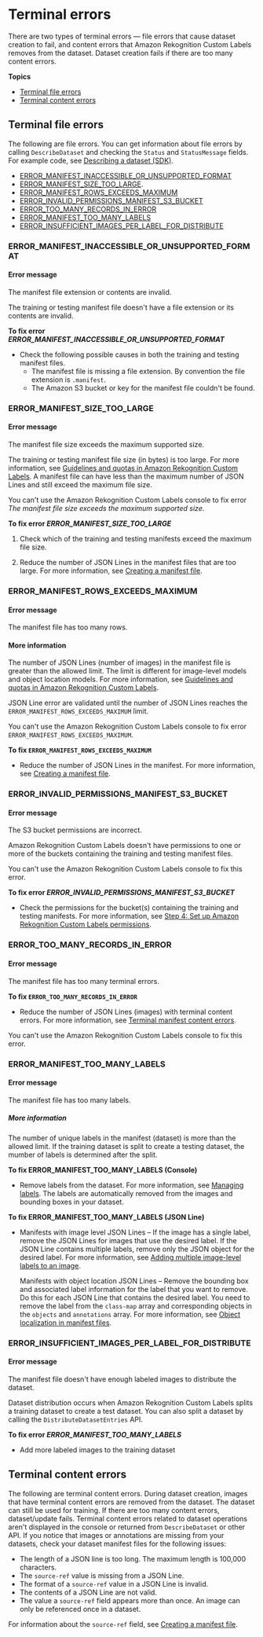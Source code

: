 # Terminal errors<a name="debugging-datasets-terminal-errors"></a>

 There are two types of terminal errors — file errors that cause dataset creation to fail, and content errors that Amazon Rekognition Custom Labels removes from the dataset\. Dataset creation fails if there are too many content errors\.

**Topics**
+ [Terminal file errors](#debugging-datasets-terminal-file-errors)
+ [Terminal content errors](#debugging-datasets-terminal-content-errors)

## Terminal file errors<a name="debugging-datasets-terminal-file-errors"></a>

The following are file errors\. You can get information about file errors by calling `DescribeDataset` and checking the `Status` and `StatusMessage` fields\. For example code, see [Describing a dataset \(SDK\)](md-describing-dataset-sdk.md)\.
+ [ERROR\_MANIFEST\_INACCESSIBLE\_OR\_UNSUPPORTED\_FORMAT](#md-error-status-ERROR_MANIFEST_INACCESSIBLE_OR_UNSUPPORTED_FORMAT)
+ [ERROR\_MANIFEST\_SIZE\_TOO\_LARGE](#md-error-status-ERROR_MANIFEST_SIZE_TOO_LARGE)\.
+ [ERROR\_MANIFEST\_ROWS\_EXCEEDS\_MAXIMUM](#md-error-status-ERROR_MANIFEST_ROWS_EXCEEDS_MAXIMUM)
+ [ERROR\_INVALID\_PERMISSIONS\_MANIFEST\_S3\_BUCKET](#md-error-status-ERROR_INVALID_PERMISSIONS_MANIFEST_S3_BUCKET)
+ [ERROR\_TOO\_MANY\_RECORDS\_IN\_ERROR](#md-error-status-ERROR_TOO_MANY_RECORDS_IN_ERROR)
+ [ERROR\_MANIFEST\_TOO\_MANY\_LABELS](#md-error-status-ERROR_MANIFEST_TOO_MANY_LABELS)
+ [ERROR\_INSUFFICIENT\_IMAGES\_PER\_LABEL\_FOR\_DISTRIBUTE](#md-error-status-ERROR_INSUFFICIENT_IMAGES_PER_LABEL_FOR_DISTRIBUTE)

### ERROR\_MANIFEST\_INACCESSIBLE\_OR\_UNSUPPORTED\_FORMAT<a name="md-error-status-ERROR_MANIFEST_INACCESSIBLE_OR_UNSUPPORTED_FORMAT"></a>

#### Error message<a name="md-error-message-ERROR_MANIFEST_INACCESSIBLE_OR_UNSUPPORTED_FORMAT"></a>

The manifest file extension or contents are invalid\.

The training or testing manifest file doesn't have a file extension or its contents are invalid\. 

**To fix error *ERROR\_MANIFEST\_INACCESSIBLE\_OR\_UNSUPPORTED\_FORMAT***
+ Check the following possible causes in both the training and testing manifest files\.
  + The manifest file is missing a file extension\. By convention the file extension is `.manifest`\.
  +  The Amazon S3 bucket or key for the manifest file couldn't be found\.

### ERROR\_MANIFEST\_SIZE\_TOO\_LARGE<a name="md-error-status-ERROR_MANIFEST_SIZE_TOO_LARGE"></a>

#### Error message<a name="md-error-message-ERROR_MANIFEST_SIZE_TOO_LARGE"></a>

The manifest file size exceeds the maximum supported size\.

The training or testing manifest file size \(in bytes\) is too large\. For more information, see [Guidelines and quotas in Amazon Rekognition Custom Labels](limits.md)\. A manifest file can have less than the maximum number of JSON Lines and still exceed the maximum file size\.

You can't use the Amazon Rekognition Custom Labels console to fix error *The manifest file size exceeds the maximum supported size*\.

**To fix error *ERROR\_MANIFEST\_SIZE\_TOO\_LARGE***

1. Check which of the training and testing manifests exceed the maximum file size\.

1. Reduce the number of JSON Lines in the manifest files that are too large\. For more information, see [Creating a manifest file](md-create-manifest-file.md)\.

### ERROR\_MANIFEST\_ROWS\_EXCEEDS\_MAXIMUM<a name="md-error-status-ERROR_MANIFEST_ROWS_EXCEEDS_MAXIMUM"></a>

#### Error message<a name="md-error-message-ERROR_MANIFEST_ROWS_EXCEEDS_MAXIMUM"></a>

The manifest file has too many rows\.

#### More information<a name="md-error-description-ERROR_MANIFEST_ROWS_EXCEEDS_MAXIMUM"></a>

The number of JSON Lines \(number of images\) in the manifest file is greater than the allowed limit\. The limit is different for image\-level models and object location models\. For more information, see [Guidelines and quotas in Amazon Rekognition Custom Labels](limits.md)\. 

JSON Line error are validated until the number of JSON Lines reaches the `ERROR_MANIFEST_ROWS_EXCEEDS_MAXIMUM` limit\. 

You can't use the Amazon Rekognition Custom Labels console to fix error `ERROR_MANIFEST_ROWS_EXCEEDS_MAXIMUM`\.

**To fix `ERROR_MANIFEST_ROWS_EXCEEDS_MAXIMUM`**
+ Reduce the number of JSON Lines in the manifest\. For more information, see [Creating a manifest file](md-create-manifest-file.md)\.



### ERROR\_INVALID\_PERMISSIONS\_MANIFEST\_S3\_BUCKET<a name="md-error-status-ERROR_INVALID_PERMISSIONS_MANIFEST_S3_BUCKET"></a>

#### Error message<a name="md-error-message-ERROR_INVALID_PERMISSIONS_MANIFEST_S3_BUCKET"></a>

The S3 bucket permissions are incorrect\.

Amazon Rekognition Custom Labels doesn't have permissions to one or more of the buckets containing the training and testing manifest files\. 

You can't use the Amazon Rekognition Custom Labels console to fix this error\.

**To fix error *ERROR\_INVALID\_PERMISSIONS\_MANIFEST\_S3\_BUCKET***
+ Check the permissions for the bucket\(s\) containing the training and testing manifests\. For more information, see [Step 4: Set up Amazon Rekognition Custom Labels permissions](su-console-policy.md)\.

### ERROR\_TOO\_MANY\_RECORDS\_IN\_ERROR<a name="md-error-status-ERROR_TOO_MANY_RECORDS_IN_ERROR"></a>

#### Error message<a name="md-error-message-ERROR_TOO_MANY_RECORDS_IN_ERROR"></a>

 The manifest file has too many terminal errors\.

**To fix `ERROR_TOO_MANY_RECORDS_IN_ERROR`**
+ Reduce the number of JSON Lines \(images\) with terminal content errors\. For more information, see [Terminal manifest content errors](tm-debugging-aggregate-errors.md)\. 

You can't use the Amazon Rekognition Custom Labels console to fix this error\.

### ERROR\_MANIFEST\_TOO\_MANY\_LABELS<a name="md-error-status-ERROR_MANIFEST_TOO_MANY_LABELS"></a>

#### Error message<a name="md-error-message-ERROR_MANIFEST_TOO_MANY_LABELS"></a>

The manifest file has too many labels\.

##### More information<a name="md-error-description-ERROR_MANIFEST_TOO_MANY_LABELS"></a>

The number of unique labels in the manifest \(dataset\) is more than the allowed limit\. If the training dataset is split to create a testing dataset, the mumber of labels is determined after the split\. 

**To fix ERROR\_MANIFEST\_TOO\_MANY\_LABELS \(Console\)**
+ Remove labels from the dataset\. For more information, see [Managing labels](md-labels.md)\. The labels are automatically removed from the images and bounding boxes in your dataset\.



**To fix ERROR\_MANIFEST\_TOO\_MANY\_LABELS \(JSON Line\)**
+ Manifests with image level JSON Lines – If the image has a single label, remove the JSON Lines for images that use the desired label\. If the JSON Line contains multiple labels, remove only the JSON object for the desired label\. For more information, see [Adding multiple image\-level labels to an image](md-create-manifest-file-classification.md#md-dataset-purpose-classification-multiple-labels)\. 

  Manifests with object location JSON Lines – Remove the bounding box and associated label information for the label that you want to remove\. Do this for each JSON Line that contains the desired label\. You need to remove the label from the `class-map` array and corresponding objects in the `objects` and `annotations` array\. For more information, see [Object localization in manifest files](md-create-manifest-file-object-detection.md)\.

### ERROR\_INSUFFICIENT\_IMAGES\_PER\_LABEL\_FOR\_DISTRIBUTE<a name="md-error-status-ERROR_INSUFFICIENT_IMAGES_PER_LABEL_FOR_DISTRIBUTE"></a>

#### Error message<a name="md-error-message-ERROR_MANIFEST_TOO_MANY_LABELS"></a>

The manifest file doesn't have enough labeled images to distribute the dataset\.



Dataset distribution occurs when Amazon Rekognition Custom Labels splits a training dataset to create a test dataset\. You can also split a dataset by calling the `DistributeDatasetEntries` API\.

**To fix error *ERROR\_MANIFEST\_TOO\_MANY\_LABELS***
+ Add more labeled images to the training dataset

## Terminal content errors<a name="debugging-datasets-terminal-content-errors"></a>

The following are terminal content errors\. During dataset creation, images that have terminal content errors are removed from the dataset\. The dataset can still be used for training\. If there are too many content errors, dataset/update fails\. Terminal content errors related to dataset operations aren't displayed in the console or returned from `DescribeDataset` or other API\. If you notice that images or annotations are missing from your datasets, check your dataset manifest files for the following issues: 
+ The length of a JSON line is too long\. The maximum length is 100,000 characters\.
+ The `source-ref` value is missing from a JSON Line\.
+ The format of a `source-ref` value in a JSON Line is invalid\.
+ The contents of a JSON Line are not valid\.
+ The value a `source-ref` field appears more than once\. An image can only be referenced once in a dataset\.

For information about the `source-ref` field, see [Creating a manifest file](md-create-manifest-file.md)\. 